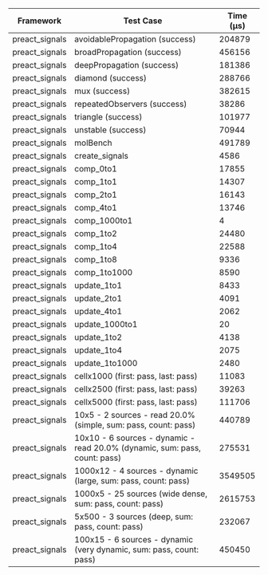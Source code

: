 | Framework | Test Case | Time (μs) |
| --- | --- | --- |
| preact_signals | avoidablePropagation (success) | 204879 |
| preact_signals | broadPropagation (success) | 456156 |
| preact_signals | deepPropagation (success) | 181386 |
| preact_signals | diamond (success) | 288766 |
| preact_signals | mux (success) | 382615 |
| preact_signals | repeatedObservers (success) | 38286 |
| preact_signals | triangle (success) | 101977 |
| preact_signals | unstable (success) | 70944 |
| preact_signals | molBench | 491789 |
| preact_signals | create_signals | 4586 |
| preact_signals | comp_0to1 | 17855 |
| preact_signals | comp_1to1 | 14307 |
| preact_signals | comp_2to1 | 16143 |
| preact_signals | comp_4to1 | 13746 |
| preact_signals | comp_1000to1 | 4 |
| preact_signals | comp_1to2 | 24480 |
| preact_signals | comp_1to4 | 22588 |
| preact_signals | comp_1to8 | 9336 |
| preact_signals | comp_1to1000 | 8590 |
| preact_signals | update_1to1 | 8433 |
| preact_signals | update_2to1 | 4091 |
| preact_signals | update_4to1 | 2062 |
| preact_signals | update_1000to1 | 20 |
| preact_signals | update_1to2 | 4138 |
| preact_signals | update_1to4 | 2075 |
| preact_signals | update_1to1000 | 2480 |
| preact_signals | cellx1000 (first: pass, last: pass) | 11083 |
| preact_signals | cellx2500 (first: pass, last: pass) | 39263 |
| preact_signals | cellx5000 (first: pass, last: pass) | 111706 |
| preact_signals | 10x5 - 2 sources - read 20.0% (simple, sum: pass, count: pass) | 440789 |
| preact_signals | 10x10 - 6 sources - dynamic - read 20.0% (dynamic, sum: pass, count: pass) | 275531 |
| preact_signals | 1000x12 - 4 sources - dynamic (large, sum: pass, count: pass) | 3549505 |
| preact_signals | 1000x5 - 25 sources (wide dense, sum: pass, count: pass) | 2615753 |
| preact_signals | 5x500 - 3 sources (deep, sum: pass, count: pass) | 232067 |
| preact_signals | 100x15 - 6 sources - dynamic (very dynamic, sum: pass, count: pass) | 450450 |
